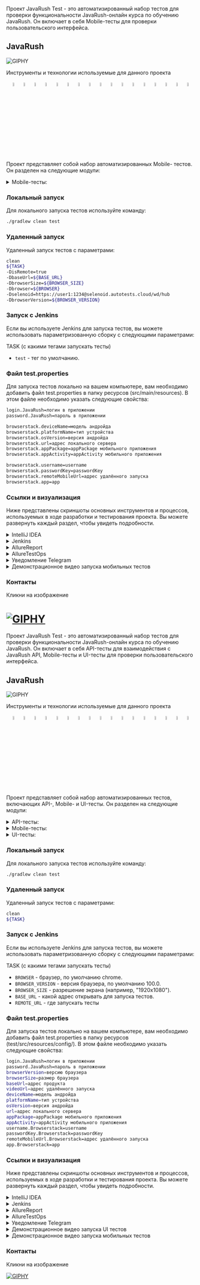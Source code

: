 Проект JavaRush Test - это автоматизированный набор тестов для проверки функциональности JavaRush-онлайн курса по обучению JavaRush.
Он включает в себя Mobile-тесты для проверки пользовательского интерфейса.

## JavaRush
<img alt="GIPHY" src=".github/sc/javarush.png">


Инструменты и технологии используемые для данного проекта
<p align="center">  
<a href="https://www.jetbrains.com/idea/"><code><img width="5%" title="IntelliJ IDEA" src=".github/logo/Intelij_IDEA.svg"></code></a>
<a href="https://www.java.com/"><code><img width="5%" title="Java" src=".github/logo/Java.svg"></code></a>
<a href="https://selenide.org/"></a><code><img width="5%" title="Selenide" src=".github/logo/Selenide.svg"></code></a>
<a href="https://aerokube.com/selenoid/"><code><img width="5%" title="Selenoid" src=".github/logo/Selenoid.svg"></code></a>
<a href="https://gradle.org/"><code><img width="5%" title="Gradle" src=".github/logo/Gradle.svg"></code></a>
<a href="https://junit.org/junit5/"><code><img width="5%" title="JUnit5" src=".github/logo/JUnit5.svg"></code></a>
<a href="https://docs.qameta.io/allure/"><code><img width="5%" title="Allure Report" src=".github/logo/Allure_Report.svg"></code></a>
<a href="https://qameta.io/"><code><img width="5%" title="Allure TestOps" src=".github/logo/AllureTestOps.svg"></code></a>
<a href="https://github.com/"><code><img width="5%" title="Github" src=".github/logo/GitHub.svg"></code></a>
<a href="https://git-scm.com/"><code><img width="5%" title="Github" src=".github/logo/Git.svg"></code></a>
<a href="https://www.jenkins.io/"><code><img width="5%" title="Jenkins" src=".github/logo/Jenkins.svg"></code></a>
<a href="https://www.atlassian.com/ru/software/jira"><code><img width="5%" title="Jira" src=".github/logo/Jira.svg"></code></a>
<a href="https://telegram.org/"><code><img width="5%" title="Telegram" src=".github/logo/Telegram.svg"></code></a>
<a href="https://rest-assured.io/"><code><img width="5%" title="REST-Assured" src=".github/logo/rest-assured-logo.svg"></code></a>
<a href="https://www.browserstack.com/"><code><img width="5%" title="Browserstack" src=".github/logo/Browserstack.svg"></code></a>
<a href="https://appium.io/"><code><img width="5%" title="Appium" src=".github/logo/Appium.svg"></code></a>
<a href="https://developer.android.com/studio"><code><img width="5%" title="Android_Studio" src="https://upload.wikimedia.org/wikipedia/commons/9/95/Android_Studio_Icon_3.6.svg"></code></a>
</p>
 

Проект представляет собой набор автоматизированных Mobile- тестов. Он разделен на следующие модули:

<details>
  <summary>Mobile-тесты:</summary>

1. **AuthorizationInTheApplicationTest** - Авторизация в приложении.
   - `authorizationInTheApplication`: авторизация по логину и паролю.
2. **CommentsSectionTest** - Блок Комментариев.
   - `addCommentUnderAnArticle`: добавление комментария под статьёй.
   - `checkCommentBlocks`: проверка блоков комментариев.
3. **CreatingACourseMobileTest** - Создание персонального курса.
   - `creatProgrammingCourseWithoutTakingQuestions`: создание курса БЕЗ прохождения опроса.
   - `creatProgrammingCourseByPassingTheQuestions`: создание курса ПРИ прохождении опроса.
4. **LikesUnderTheArticleTest** - Функциональность Лайков.
   - `addLikeUnderTheArticle`: Добавление лайка.
5. **SectionsInTheApplicationMobileTest** - Разделы в приложении.
   - `openSectionsInTheApplication`: проверка разделов приложения.
</details>

### Локальный запуск

Для локального запуска тестов используйте команду:

```bash
./gradlew clean test
```

### Удаленный запуск

Удаленный запуск тестов с параметрами:

```bash
clean
${TASK}
-DisRemote=true
-DbaseUrl=${BASE_URL}
-DbrowserSize=${BROWSER_SIZE}
-Dbrowser=${BROWSER}
-Dselenoid=https://user1:1234@selenoid.autotests.cloud/wd/hub
-DbrowserVersion=${BROWSER_VERSION}
```

### Запуск с Jenkins
Если вы используете Jenkins для запуска тестов, вы можете использовать параметризованную сборку с следующими
параметрами:

TASK (с какими тегами запускать тесты)
- `test` - тег по умолчанию.

### Файл test.properties

Для запуска тестов локально на вашем компьютере, вам необходимо добавить файл test.properties в папку ресурсов (src/main/resources). В этом файле необходимо указать следующие свойства:

```bash 
login.JavaRush=логин в приложении
password.JavaRush=пароль в приложении

browserstack.deviceName=модель андройда
browserstack.platformName=тип устройства
browserstack.osVersion=версия андройда
browserstack.url=адрес локального сервера
browserstack.appPackage=appPackage мобильного приложения
browserstack.appActivity=appActivity мобильного приложения

browserstack.username=username
browserstack.passwordKey=passwordKey
browserstack.remoteMobileUrl=адрес удалённого запуска
browserstack.app=app
```

### Ссылки и визуализация

Ниже представлены скриншоты основных инструментов и процессов, используемых в ходе разработки и тестирования проекта. Вы
можете развернуть каждый раздел, чтобы увидеть подробности.

<details>
  <summary>IntelliJ IDEA</summary>

![Image1](.github/sc/idea.png)
</details>

<details>
  <summary>Jenkins</summary>

[Перейти к сборке в Jenkins](https://jenkins.autotests.cloud/job/JR/job/JavaRush_Mobile/)

![Image2](.github/sc/jenkins1.png)
![Image3](.github/sc/jenkins2.png)
</details>

<details>
  <summary>AllureReport</summary>

[Перейти к отчету в AllureReport](https://jenkins.autotests.cloud/job/JR/job/JavaRush_Mobile/109/allure/#)

![Image4](.github/sc/allureReport1.png)
![Image5](.github/sc/allureReport2.png)
</details>

<details>
  <summary>AllureTestOps</summary>

[Перейти к отчету AllureTestOps](https://allure.autotests.cloud/launch/38627/tree?treeId=7152)

![Image6](.github/sc/allureTestOps1.png)
![Image7](.github/sc/allureTestOps2.png)
![Image7](.github/sc/allureTestOps3.png)
</details>

<details>
  <summary>Уведомление Telegram</summary>

![Image9](.github/sc/telegram.png)
</details>

<details>
  <summary>Демонстрационное видео запуска мобильных тестов</summary>

[Скачать демонстрационное видео](.github/video/MobileTest.mp4)

[//]: # (https://github.com/KatasonovaMasa/JavaRush_Ui_Mobile_Api/assets/44576709/2c50350f-dd8a-43bf-b7b5-8ab9992afac6)
<p align="center">
<img title="Browserstack Video" src=".github/video/MobileTest.gif" width="450" height="500"  alt="video">   
</p>

</details>




### Контакты

   Кликни на изображение

[<img alt="GIPHY" align="center" src=".github/logo/telegram1.png">](https://t.me/QA_marykat)
=======
Проект JavaRush Test - это автоматизированный набор тестов для проверки функциональности JavaRush-онлайн курса по обучению JavaRush.
Он включает в себя API-тесты для взаимодействия с JavaRush API, Mobile-тесты и UI-тесты для проверки пользовательского интерфейса.

## JavaRush
<img alt="GIPHY" src=".github/sc/javarush.png">


Инструменты и технологии используемые для данного проекта
<p align="center">  
<a href="https://www.jetbrains.com/idea/"><code><img width="5%" title="IntelliJ IDEA" src=".github/logo/Intelij_IDEA.svg"></code></a>
<a href="https://www.java.com/"><code><img width="5%" title="Java" src=".github/logo/Java.svg"></code></a>
<a href="https://selenide.org/"></a><code><img width="5%" title="Selenide" src=".github/logo/Selenide.svg"></code></a>
<a href="https://aerokube.com/selenoid/"><code><img width="5%" title="Selenoid" src=".github/logo/Selenoid.svg"></code></a>
<a href="https://gradle.org/"><code><img width="5%" title="Gradle" src=".github/logo/Gradle.svg"></code></a>
<a href="https://junit.org/junit5/"><code><img width="5%" title="JUnit5" src=".github/logo/JUnit5.svg"></code></a>
<a href="https://docs.qameta.io/allure/"><code><img width="5%" title="Allure Report" src=".github/logo/Allure_Report.svg"></code></a>
<a href="https://qameta.io/"><code><img width="5%" title="Allure TestOps" src=".github/logo/AllureTestOps.svg"></code></a>
<a href="https://github.com/"><code><img width="5%" title="Github" src=".github/logo/GitHub.svg"></code></a>
<a href="https://git-scm.com/"><code><img width="5%" title="Github" src=".github/logo/Git.svg"></code></a>
<a href="https://www.jenkins.io/"><code><img width="5%" title="Jenkins" src=".github/logo/Jenkins.svg"></code></a>
<a href="https://www.atlassian.com/ru/software/jira"><code><img width="5%" title="Jira" src=".github/logo/Jira.svg"></code></a>
<a href="https://telegram.org/"><code><img width="5%" title="Telegram" src=".github/logo/Telegram.svg"></code></a>
<a href="https://rest-assured.io/"><code><img width="5%" title="REST-Assured" src=".github/logo/rest-assured-logo.svg"></code></a>
<a href="https://www.browserstack.com/"><code><img width="5%" title="Browserstack" src=".github/logo/Browserstack.svg"></code></a>
<a href="https://appium.io/"><code><img width="5%" title="Appium" src=".github/logo/Appium.svg"></code></a>
<a href="https://developer.android.com/studio"><code><img width="5%" title="Android_Studio" src="https://upload.wikimedia.org/wikipedia/commons/9/95/Android_Studio_Icon_3.6.svg"></code></a>
</p>
 

Проект представляет собой набор автоматизированных тестов, включающих API-, Mobile- и UI-тесты. Он разделен на следующие модули:

<details>
  <summary>API-тесты:</summary>

1. **AccessToPostWithoutRegistrationApiTest** - Раздел 'Статьи'.
    - `checkAccessToPostWithoutRegistrationTest`: параметризованный тест на проверку доступа к информации о статье без регистрации.
2. **DiscussionsInfoTest** -Раздел 'Отзывы'.
    - `checkDiscussionsInfo`: получение информации об отзыве.
    - `checkDiscussionsLikes`: получение количества лайков под отзывом.
    - `checkDiscussionsComments`: получение комментария под отзывом.
    - `checkTheJsonSchemeByTheNumberOfLikesUnderAReview`: проверка json схемы по количеству лайков под отзывом. 
3. **GamesInfoTest** - Раздел 'Игры'.
    - `checkInfoGameMinesweeper`: информация по игре 'Сапер'.
    - `checkInfoGameSnake`: информация по игре 'Змейка'.
    - `checkInfoGameMoonLander`: информация по игре 'Moon Lander'.
    - `checkGettingInfoAboutGamesOnJavaRush`: получение информации по играм на JavaRush.
    - `checkTheUserActivitiesJsonSchema`: проверка json схемы игр на javaRush.
4. **GeneralInfoTest** - Раздел 'О нас'.
    - `checkGeneralInfo`: получение информации о разделе 'О нас' .
    - `checkGeneralInfoJsonSchema`: проверка json схемы в разделе 'О нас'.
5. **InfoInternshipTest** - Раздел 'Стажировка'.
    - `checkUsersInfoInternship`: получение информации по пользователю о стажировке.
    - `checkInfoForClientOrInterview`: получение информации по пользователю о собеседовании.
    - `checkTheUserActivitiesJsonSchema`: проверка json схемы информации по пользователям о собеседованиях.
6. **NewsActivitiesTest** - Раздел 'Активности'.
   - `checkReceiptOfUserActivities`: проверка получения активностей пользователя.
   - `checkRetrievingUserActivitiesThroughALoopThatIteratesThroughObjectsInAnArray`: проверка получения активностей пользователей через цикл, который перебирает объекты в массиве.
   - `checkReceivingUserActivitiesViaStream`: проверка получения активностей пользователей через stream.
   - `checkTheUserActivitiesJsonSchema`: проверка json схемы 'Активностей пользователей'.
7. **UsersInfoTest** - Раздел 'Пользователи'.
   - `checkUsersOne`: получение информации по пользователю.
   - `checkUsersTwo`: получение информации по пользователю.
   - `checkUsersTwo`: получение информации по пользователю.
   - `checkUsersFour`: получение информации из списка всех пользователей.
   - `checkAllUsersJsonSchema`: проверка json схемы всех пользователей.
</details>

<details>
  <summary>Mobile-тесты:</summary>

1. **AuthorizationInTheApplicationTest** - Авторизация в приложении.
   - `authorizationInTheApplication`: авторизация по логину и паролю.
2. **CommentsSectionTest** - Блок Комментариев.
   - `addCommentUnderAnArticle`: добавление комментария под статьёй.
   - `checkCommentBlocks`: проверка блоков комментариев.
3. **CreatingACourseMobileTest** - Создание персонального курса.
   - `creatProgrammingCourseWithoutTakingQuestions`: создание курса БЕЗ прохождения опроса.
   - `creatProgrammingCourseByPassingTheQuestions`: создание курса ПРИ прохождении опроса.
4. **LikesUnderTheArticleTest** - Функциональность Лайков.
   - `addLikeUnderTheArticle`: Добавление лайка.
5. **SectionsInTheApplicationMobileTest** - Разделы в приложении.
   - `openSectionsInTheApplication`: проверка разделов приложения.
</details>

<details>
  <summary>UI-тесты:</summary>

1. **AvatarUploadPageTest** - Загрузка аватара.
   - `uploadingAnAvatarToYourProfilePhoto`: Загрузка аватара в фото профиля.
2. **CreatingACourseTest** - Создание персонального курса.
    - `createdProgrammingCourseWithoutTakingQuestions`: получение курса программирования БЕЗ прохождения вопросов.
    - `createdProgrammingCourseByPassingTheQuestions`: получение курса программирования ПРИ прохождения вопросов.
3. **FunctionalityOfTheStartTrainingTest** - Кнопка 'Начать обучение' в 2-х варинтах.
    - `functionalityOfTheStartTrainingButtonsInTheMenuAtTheEndOfThePage`: кнопка 'Начать обучение' в меню/в конце страницы.
4.  **IntegrationSocialNetworkTest**  - Интеграция c соцсетями.
    - `integrationTelegram`: интеграция с Телеграмм.
    - `integrationYouTube`: интеграция с YouTube.
5.  **SearchOnSectionsTest** - Поиск в разделах в приложения.
    - `searchOnAllSections`: поиск 'Тестирования' на всех разделах.
    - `searchInTheGeneralSection`: поиск 'Тестирования' в общей вкладке.
6.  **SectionsInTheApplicationTest** - Разделы в приложении.
   - `openingSectionsInTheApplication`: проверка открытия разделов.
</details>

### Локальный запуск

Для локального запуска тестов используйте команду:

```bash
./gradlew clean test
```

### Удаленный запуск

Удаленный запуск тестов с параметрами:

```bash
clean
${TASK}
```

### Запуск с Jenkins
Если вы используете Jenkins для запуска тестов, вы можете использовать параметризованную сборку с следующими
параметрами:

TASK (с какими тегами запускать тесты)
- `BROWSER` - браузер, по умолчанию chrome.
- `BROWSER_VERSION` - версия браузера, по умолчанию 100.0.
- `BROWSER_SIZE` - разрешение экрана (например, "1920x1080").
- `BASE_URL` - какой адрес открывать для запуска тестов.
- `REMOTE_URL` - где запускать тесты

### Файл test.properties

Для запуска тестов локально на вашем компьютере, вам необходимо добавить файл test.properties в папку ресурсов (test/src/resources/config/). В этом файле необходимо указать следующие свойства:

```bash 
login.JavaRush=логин в приложении
password.JavaRush=пароль в приложении
browserVersion=версию браузера
browserSize=размер браузера
baseUrl=адрес продукта
videoUrl=адрес удалённого запуска
deviceName=модель андройда
platformName=тип устройства
osVersion=версия андройда
url=адрес локального сервера
appPackage=appPackage мобильного приложения
appActivity=appActivity мобильного приложения
username.Browserstack=username
passwordKey.Browserstack=passwordKey
remoteMobileUrl.Browserstack=адрес удалённого запуска
app.Browserstack=app
```

### Ссылки и визуализация

Ниже представлены скриншоты основных инструментов и процессов, используемых в ходе разработки и тестирования проекта. Вы
можете развернуть каждый раздел, чтобы увидеть подробности.

<details>
  <summary>IntelliJ IDEA</summary>

![Image1](.github/sc/idea.png)
</details>

<details>
  <summary>Jenkins</summary>

[Перейти к сборке в Jenkins](https://jenkins.autotests.cloud/job/JavaRushUiApiMobile/)

![Image2](.github/sc/jenkins1.png)
![Image3](.github/sc/jenkins2.png)
</details>

<details>
  <summary>AllureReport</summary>

[Перейти к отчету в AllureReport](https://jenkins.autotests.cloud/job/JavaRushUiApiMobile/121/allure/#)

![Image4](.github/sc/allureReport1.png)
![Image5](.github/sc/allureReport2.png)
</details>

<details>
  <summary>AllureTestOps</summary>

[Перейти к отчету AllureTestOps](https://allure.autotests.cloud/launch/30359/tree/484618?treeId=7152)

![Image6](.github/sc/allureTestOps1.png)
![Image7](.github/sc/allureTestOps2.png)
![Image7](.github/sc/allureTestOps3.png)
</details>

<details>
  <summary>Уведомление Telegram</summary>

![Image9](.github/sc/telegram.png)
</details>

<details>
  <summary>Демонстрационное видео запуска UI тестов</summary>

[Скачать демонстрационное видео](.github/video/UItest.mp4)

[//]: # (https://github.com/KatasonovaMasa/JavaRush_Ui_Mobile_Api/assets/44576709/e1444df1-626a-484b-ad9f-640178605703)
<p align="center">
<img title="Selenoid Video" src=".github/video/UItest.gif" width="550" height="350"  alt="video">   
</p>
</details>

<details>
  <summary>Демонстрационное видео запуска мобильных тестов</summary>

[Скачать демонстрационное видео](.github/video/MobileTest.mp4)

[//]: # (https://github.com/KatasonovaMasa/JavaRush_Ui_Mobile_Api/assets/44576709/2c50350f-dd8a-43bf-b7b5-8ab9992afac6)
<p align="center">
<img title="Browserstack Video" src=".github/video/MobileTest.gif" width="450" height="500"  alt="video">   
</p>

</details>




### Контакты

   Кликни на изображение

[<img alt="GIPHY" align="center" src=".github/logo/telegram1.png">](https://t.me/QA_marykat)